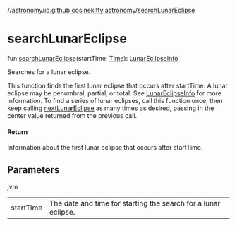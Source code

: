//[astronomy](../../index.md)/[io.github.cosinekitty.astronomy](index.md)/[searchLunarEclipse](search-lunar-eclipse.md)

# searchLunarEclipse

fun [searchLunarEclipse](search-lunar-eclipse.md)(startTime: [Time](-time/index.md)): [LunarEclipseInfo](-lunar-eclipse-info/index.md)

Searches for a lunar eclipse.

This function finds the first lunar eclipse that occurs after startTime. A lunar eclipse may be penumbral, partial, or total. See [LunarEclipseInfo](-lunar-eclipse-info/index.md) for more information. To find a series of lunar eclipses, call this function once, then keep calling [nextLunarEclipse](next-lunar-eclipse.md) as many times as desired, passing in the center value returned from the previous call.

#### Return

Information about the first lunar eclipse that occurs after startTime.

## Parameters

jvm

| | |
|---|---|
| startTime | The date and time for starting the search for a lunar eclipse. |
